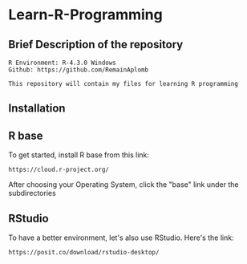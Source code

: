 # Learn-R-Programming

## Brief Description of the repository

    R Environment: R-4.3.0 Windows
    Github: https://github.com/RemainAplomb

    This repository will contain my files for learning R programming

## Installation

## R base

To get started, install R base from this link:

    https://cloud.r-project.org/

After choosing your Operating System, click the
"base" link under the subdirectories

## RStudio

To have a better environment, let's also use
RStudio. Here's the link:

    https://posit.co/download/rstudio-desktop/
